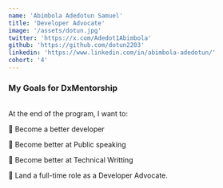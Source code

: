 ```yaml
---
name: 'Abimbola Adedotun Samuel'
title: 'Developer Advocate'
image: '/assets/dotun.jpg'
twitter: 'https://x.com/Adedot1Abimbola'
github: 'https://github.com/dotun2203'
linkedin: 'https://www.linkedin.com/in/abimbola-adedotun/'
cohort: '4'
---
```


<div>
<h3>My Goals for DxMentorship</h3> <br/>
 At the end of the program, I want to: <br/>

📌 Become a better developer<br/>

📌 Become better at Public speaking <br/>

📌 Become better at Technical Writting <br/>

📌 Land a full-time role as a Developer Advocate.

</div>
